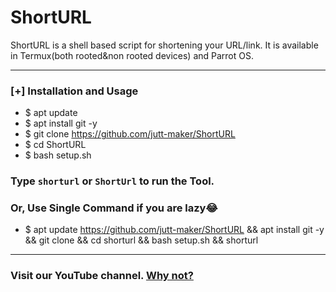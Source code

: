 # ShortURL
ShortURL is a shell based script for shortening your URL/link. It is available in Termux(both rooted&non rooted devices) and Parrot OS. 

***
### [+] Installation and Usage
* $ apt update
* $ apt install git -y
* $ git clone https://github.com/jutt-maker/ShortURL
* $ cd ShortURL
* $ bash setup.sh

### Type `shorturl` or `ShortUrl` to run the Tool.
### Or, Use Single Command if you are lazy😂

* $ apt update https://github.com/jutt-maker/ShortURL && apt install git -y && git clone  && cd shorturl && bash setup.sh && shorturl
***

### Visit our YouTube channel. [Why not?](https://youtube.com/channel/UCpe31TYUWznicQ1sj4gW4IQ)

